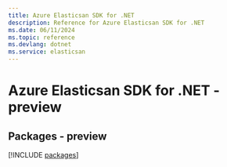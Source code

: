 ```yaml
---
title: Azure Elasticsan SDK for .NET
description: Reference for Azure Elasticsan SDK for .NET
ms.date: 06/11/2024
ms.topic: reference
ms.devlang: dotnet
ms.service: elasticsan
---
```

# Azure Elasticsan SDK for .NET - preview
## Packages - preview
[!INCLUDE [packages](elasticsan-index.md)]